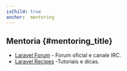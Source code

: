 ```yaml
---
isChild: true
anchor:  mentoring
---
```


## Mentoria {#mentoring_title}

* [Laravel Forum](http://laravel.io/forum) - Forum oficial e canale IRC.
* [Laravel Recipes](http://laravel-recipes.com/) -Tutoriais e dicas.